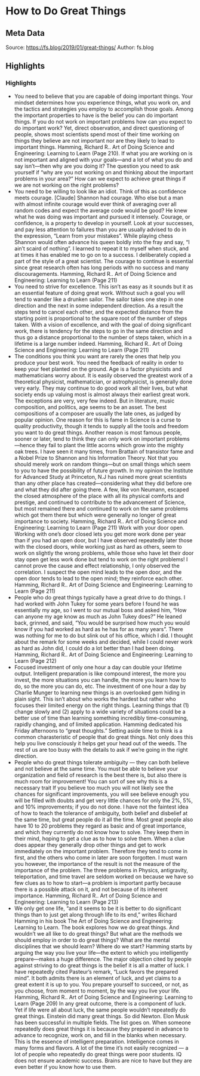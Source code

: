 # How to Do Great Things

## Meta Data

Source:  https://fs.blog/2019/01/great-things/ 
Author: fs.blog

## Highlights

### Highlights

- You need to believe that you are capable of doing important things. Your mindset determines how you experience things, what you work on, and the tactics and strategies you employ to accomplish those goals.
  Among the important properties to have is the belief you can do important things. If you do not work on important problems how can you expect to do important work? Yet, direct observation, and direct questioning of people, shows most scientists spend most of their time working on things they believe are not important nor are they likely to lead to important things.
  Hamming, Richard R.. Art of Doing Science and Engineering: Learning to Learn (Page 210).
  If what you are working on is not important and aligned with your goals—and a lot of what you do and say isn’t—then why are you doing it? The question you need to ask yourself if “why are you not working on and thinking about the important problems in your area?” How can we expect to achieve great things if we are not working on the right problems?
- You need to be willing to look like an idiot. Think of this as confidence meets courage.
  [Claude] Shannon had courage. Who else but a man with almost infinite courage would ever think of averaging over all random codes and expect the average code would be good? He knew what he was doing was important and pursued it intensely. Courage, or confidence, is a property to develop in yourself. Look at your successes, and pay less attention to failures than you are usually advised to do in the expression, “Learn from your mistakes”. While playing chess Shannon would often advance his queen boldly into the fray and say, “I ain’t scaird of nothing”. I learned to repeat it to myself when stuck, and at times it has enabled me to go on to a success. I deliberately copied a part of the style of a great scientist. The courage to continue is essential since great research often has long periods with no success and many discouragements.
  Hamming, Richard R.. Art of Doing Science and Engineering: Learning to Learn (Page 211)
- You need to strive for excellence. This isn’t as easy as it sounds but it as an essential feature of doing great work.
  Without such a goal you will tend to wander like a drunken sailor. The sailor takes one step in one direction and the next in some independent direction. As a result the steps tend to cancel each other, and the expected distance from the starting point is proportional to the square root of the number of steps taken. With a vision of excellence, and with the goal of doing significant work, there is tendency for the steps to go in the same direction and thus go a distance proportional to the number of steps taken, which in a lifetime is a large number indeed.
  Hamming, Richard R.. Art of Doing Science and Engineering: Learning to Learn (Page 211)
- The conditions you think you want are rarely the ones that help you produce your best work. You need the feedback of reality in order to keep your feet planted on the ground.
  Age is a factor physicists and mathematicians worry about. It is easily observed the greatest work of a theoretical physicist, mathematician, or astrophysicist, is generally done very early. They may continue to do good work all their lives, but what society ends up valuing most is almost always their earliest great work. The exceptions are very, very few indeed. But in literature, music composition, and politics, age seems to be an asset. The best compositions of a composer are usually the late ones, as judged by popular opinion.
  One reason for this is fame in Science is a curse to quality productivity, though it tends to supply all the tools and freedom you want to do great things. Another reason is most famous people, sooner or later, tend to think they can only work on important problems—hence they fail to plant the little acorns which grow into the mighty oak trees. I have seen it many times, from Brattain of transistor fame and a Nobel Prize to Shannon and his Information Theory. Not that you should merely work on random things—but on small things which seem to you to have the possibility of future growth. In my opinion the Institute for Advanced Study at Princeton, N.J has ruined more great scientists than any other place has created—considering what they did before ore and what they did after going there. A few, like von Neumann, escaped the closed atmosphere of the place with all its physical comforts and prestige, and continued to contribute to the advancement of Science, but most remained there and continued to work on the same problems which got them there but which were generally no longer of great importance to society.
  Hamming, Richard R.. Art of Doing Science and Engineering: Learning to Learn (Page 211)
  Work with your door open.
  Working with one’s door closed lets you get more work done per year than if you had an open door, but I have observed repeatedly later those with the closed doors, while working just as hard as others, seem to work on slightly the wrong problems, while those who have let their door stay open get less work done but tend to work on the right problems! I cannot prove the cause and effect relationship, I only observed the correlation. I suspect the open mind leads to the open door, and the open door tends to lead to the open mind; they reinforce each other.
  Hamming, Richard R.. Art of Doing Science and Engineering: Learning to Learn (Page 211)
- People who do great things typically have a great drive to do things.
  I had worked with John Tukey for some years before I found he was essentially my age, so I went to our mutual boss and asked him, “How can anyone my age know as much as John Tukey does?” He leaned back, grinned, and said, “You would be surprised how much you would know if you had worked as hard as he has for as many years”. There was nothing for me to do but slink out of his office, which I did. I thought about the remark for some weeks and decided, while I could never work as hard as John did, I could do a lot better than I had been doing.
  Hamming, Richard R.. Art of Doing Science and Engineering: Learning to Learn (Page 212)
- Focused investment of only one hour a day can double your lifetime output. Intelligent preparation is like compound interest, the more you invest, the more situations you can handle, the more you learn how to do, so the more you can do, etc. The investment of one hour a day by Charlie Munger to learning new things is an overlooked gem hiding in plain sight.
  This isn’t about who works the hardest but rather who focuses their limited energy on the right things. Learning things that (1) change slowly and (2) apply to a wide variety of situations could be a better use of time than learning something incredibly time-consuming, rapidly changing, and of limited application.
  Hamming dedicated his Friday afternoons to “great thoughts.” Setting aside time to think is a common charasteristic of people that do great things. Not only does this help you live consciously it helps get your head out of the weeds. The rest of us are too busy with the details to ask if we’re going in the right direction.
- People who do great things tolerate ambiguity — they can both believe and not believe at the same time.
  You must be able to believe your organization and field of research is the best there is, but also there is much room for improvement! You can sort of see why this is a necessary trait If you believe too much you will not likely see the chances for significant improvements, you will see believe enough you will be filled with doubts and get very little chances for only the 2%, 5%, and 10% improvements; if you do not done. I have not the faintest idea of how to teach the tolerance of ambiguity, both belief and disbelief at the same time, but great people do it all the time. Most great people also have 10 to 20 problems they regard as basic and of great importance, and which they currently do not know how to solve. They keep them in their mind, hoping to get a clue as to how to solve them. When a clue does appear they generally drop other things and get to work immediately on the important problem. Therefore they tend to come in first, and the others who come in later are soon forgotten. I must warn you however, the importance of the result is not the measure of the importance of the problem. The three problems in Physics, antigravity, teleportation, and time travel are seldom worked on because we have so few clues as to how to start—a problem is important partly because there is a possible attack on it, and not because of its inherent importance.
  Hamming, Richard R.. Art of Doing Science and Engineering: Learning to Learn (Page 213)
- We only get one life, “and it seems to be it is better to do significant things than to just get along through life to its end,” writes Richard Hamming in his book The Art of Doing Science and Engineering: Learning to Learn.
  The book explores how we do great things. And wouldn’t we all like to do great things? But what are the methods we should employ in order to do great things? What are the mental disciplines that we should learn? Where do we start?
  Hamming starts by arguing the way you live your life—the extent to which you intelligently prepare—makes a huge difference.
  The major objection cited by people against striving to do great things is the belief it is all a matter of luck. I have repeatedly cited Pasteur’s remark, “Luck favors the prepared mind”. It both admits there is an element of luck, and yet claims to a great extent it is up to you. You prepare yourself to succeed, or not, as you choose, from moment to moment, by the way you live your life.
  Hamming, Richard R.. Art of Doing Science and Engineering: Learning to Learn (Page 209)
  In any great outcome, there is a component of luck. Yet if life were all about luck, the same people wouldn’t repeatedly do great things. Einstein did many great things. So did Newton. Elon Musk has been successful in multiple fields. The list goes on.
  When someone repeatedly does great things it is because they prepared in advance to advance to recognize, work on, and fill in the blanks when necessary. This is the essence of intelligent preparation.
  Intelligence comes in many forms and flavors. A lot of the time it’s not easily recognized — a lot of people who repeatedly do great things were poor students. IQ does not ensure academic success. Brains are nice to have but they are even better if you know how to use them.
